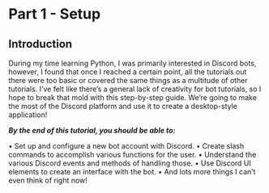 # Part 1 - Setup

## Introduction

During my time learning Python, I was primarily interested in Discord bots, however, I found that once I reached a certain point, all the tutorials out there were too basic or covered the same things as a multitude of other tutorials. I’ve felt like there’s a general lack of creativity for bot tutorials, so I hope to break that mold with this step-by-step guide. We’re going to make the most of the Discord platform and use it to create a desktop-style application!

***By the end of this tutorial, you should be able to:***

•	Set up and configure a new bot account with Discord.
•	Create slash commands to accomplish various functions for the user.
•	Understand the various Discord events and methods of handling those.
•	Use Discord UI elements to create an interface with the bot.
•	And lots more things I can’t even think of right now!
